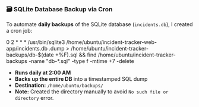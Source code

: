 ### 🗃️ SQLite Database Backup via Cron

To automate **daily backups** of the SQLite database (`incidents.db`), I created a cron job:

0 2 * * * /usr/bin/sqlite3 /home/ubuntu/incident-tracker-web-app/incidents.db .dump > /home/ubuntu/incident-tracker-backups/db-$(date +\%F).sql && find /home/ubuntu/incident-tracker-backups -name "db-*.sql" -type f -mtime +7 -delete


- **Runs daily at 2:00 AM**
- **Backs up the entire DB** into a timestamped SQL dump
- **Destination:** `/home/ubuntu/backups/`
- **Note:** Created the directory manually to avoid `No such file or directory` error.
